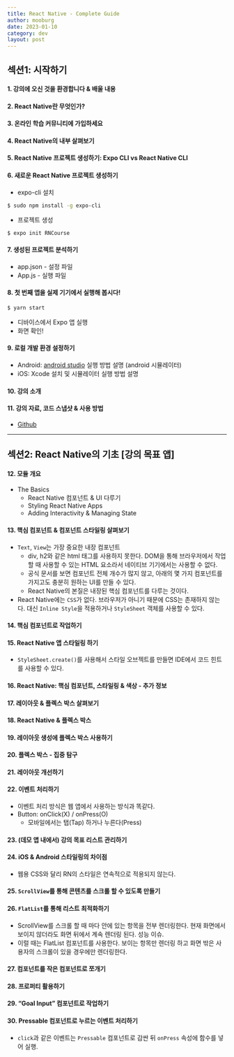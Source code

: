 ```yaml
---
title: React Native - Complete Guide
author: mooburg
date: 2023-01-10
category: dev
layout: post
---
```


## 섹션1: 시작하기
#### 1. 강의에 오신 것을 환경합니다 & 배울 내용
#### 2. React Native란 무엇인가?
#### 3. 온라인 학습 커뮤니티에 가입하세요
#### 4. React Native의 내부 살펴보기
#### 5. React Native 프로젝트 생성하기: Expo CLI vs React Native CLI
#### 6. 새로운 React Native 프로젝트 생성하기
- expo-cli 설치
```bash
$ sudo npm install -g expo-cli
```
- 프로젝트 생성
```bash
$ expo init RNCourse
```  
#### 7. 생성된 프로젝트 분석하기
- app.json - 설정 파일
- App.js - 실행 파일
#### 8. 첫 번째 앱을 실제 기기에서 실행해 봅시다!
```bash
$ yarn start
```
- 디바이스에서 Expo 앱 실행
- 화면 확인!
#### 9. 로컬 개발 환경 설정하기
- Android: [android studio](https://developer.android.com/studio?gclid=Cj0KCQiA1ZGcBhCoARIsAGQ0kkqH8-f8wus-g0ifm-Pgvv37pQnv4VQX25AhEGuNlayKq1_Q3nU2MfIaAlMkEALw_wcB&gclsrc=aw.ds) 실행 방법 설명 (android 시뮬레이터)
- iOS: Xcode 설치 및 시뮬레이터 실행 방법 설명
#### 10. 강의 소개
#### 11. 강의 자료, 코드 스냅샷 & 사용 방법
- [Github](https://github.com/academind/react-native-practical-guide-code)

---  
## 섹션2: React Native의 기초 [강의 목표 앱]
#### 12. 모듈 개요
- The Basics
  - React Native 컴포넌트 & UI 다루기
  - Styling React Native Apps
  - Adding Interactivity & Managing State

#### 13. 핵심 컴포넌트 & 컴포넌트 스타일링 살펴보기
- `Text`, `View`는 가장 중요한 내장 컴포넌트
  - div, h2와 같은 html 태그를 사용하지 못한다. DOM을 통해 브라우저에서 작업할 때 사용할 수 있는 HTML 요소라서 네이티브 기기에서는 사용할 수 없다.
  - 공식 문서를 보면 컴포넌트 전체 개수가 많지 않고, 아래의 몇 가지 컴포넌트를 가지고도 충분히 원하는 UI를 만들 수 있다.
  - React Native의 본질은 내장된 핵심 컴포넌트를 다루는 것이다.
- React Native에는 `CSS`가 없다. 브라우저가 아니기 때문에 CSS는 존재하지 않는다. 대신 `Inline Style`을 적용하거나 `StyleSheet` 객체를 사용할 수 있다.

#### 14. 핵심 컴포넌트로 작업하기
#### 15. React Native 앱 스타일링 하기
- `StyleSheet.create()`를 사용해서 스타일 오브젝트를 만들면 IDE에서 코드 힌트를 사용할 수 있다.

#### 16. React Native: 핵심 컴포넌트, 스타일링 & 색상 - 추가 정보
#### 17. 레이아웃 & 플렉스 박스 살펴보기
#### 18. React Native & 플렉스 박스
#### 19. 레이아웃 생성에 플렉스 박스 사용하기
#### 20. 플렉스 박스 - 집중 탐구
#### 21. 레이아웃 개선하기
#### 22. 이벤트 처리하기
- 이벤트 처리 방식은 웹 앱에서 사용하는 방식과 똑같다.
- Button: onClick(X) / onPress(O)
  - 모바일에서는 탭(Tap) 하거나 누른다(Press)
#### 23. (데모 앱 내에서) 강의 목표 리스트 관리하기
#### 24. iOS & Android 스타일링의 차이점
- 웹용 CSS와 달리 RN의 스타일은 연속적으로 적용되지 않는다.
#### 25. `ScrollView`를 통해 콘텐츠를 스크롤 할 수 있도록 만들기
#### 26. `FlatList`를 통해 리스트 최적화하기
- ScrollView를 스크롤 할 때 마다 안에 있는 항목을 전부 렌더링한다. 현재 화면에서 보이지 않더라도 화면 뒤에서 계속 렌더링 된다. 성능 이슈.
- 이럴 때는 FlatList 컴포넌트를 사용한다. 보이는 항목만 렌더링 하고 화면 밖은 사용자의 스크롤이 있을 경우에만 렌더링한다.  
#### 27. 컴포넌트를 작은 컴포넌트로 쪼개기
#### 28. 프로퍼티 활용하기
#### 29. “Goal Input” 컴포넌트로 작업하기
#### 30. Pressable 컴포넌트로 누르는 이벤트 처리하기
- `click`과 같은 이벤트는 `Pressable` 컴포넌트로 감싼 뒤 `onPress` 속성에 함수를 넣어 실행.